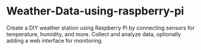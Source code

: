 # Weather-Data-using-raspberry-pi
Create a DIY weather station using Raspberry Pi by connecting sensors for temperature, humidity, and more. Collect and analyze data, optionally adding a web interface for monitoring.
